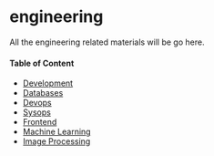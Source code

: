 engineering
===========================

All the engineering related materials will be go here.


#### Table of Content

- [Development](./development)
- [Databases](./databases)
- [Devops](./devops)
- [Sysops](./sysops)
- [Frontend](./frontend)
- [Machine Learning](./machineLearning)
- [Image Processing](./imageProcessing)